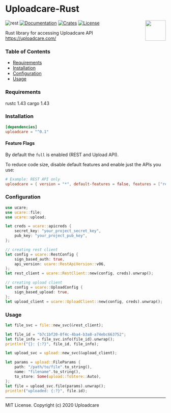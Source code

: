 # Uploadcare-Rust

<img 
	align="right"
	width="64"
	height="64"
	src="https://ucarecdn.com/2f4864b7-ed0e-4411-965b-8148623aa680/uploadcare-logo-mark.svg"
	alt=""
/>

![rest](https://github.com/uploadcare/uploadcare-rust/workflows/test/badge.svg)
[![Documentation](https://docs.rs/uploadcare/badge.svg)](https://docs.rs/uploadcare/)
[![Crates](https://img.shields.io/crates/v/uploadcare.svg)](https://crates.io/crates/uploadcare)
[![License](https://img.shields.io/github/license/uploadcare/uploadcare-rust)](./LICENSE)

Rust library for accessing Uploadcare API https://uploadcare.com/

### Table of Contents

- [Requirements](#requirements)
- [Installation](#installation)
- [Configuration](#configuration)
- [Usage](#usage)

### Requirements
 
rustc 1.43
cargo 1.43

### Installation

```toml
[dependencies]
uploadcare = "^0.1"
```

#### Feature Flags

By default the `full` is enabled (REST and Upload API).

To reduce code size, disable default features and enable just the APIs you use:

```toml
# Example: REST API only
uploadcare = { version = "*", default-features = false, features = ["rest"] }
```

### Configuration 

```rust
use ucare;
use ucare::file;
use ucare::upload;

let creds = ucare::apicreds {
    secret_key: "your_project_secret_key",
    pub_key: "your_project_pub_key",
};

// creating rest client
let config = ucare::RestConfig {
    sign_based_auth: true,
    api_version: ucare::RestApiVersion::v06,
};
let rest_client = ucare::RestClient::new(config, creds).unwrap();

// creating upload client
let config = ucare::UploadConfig {
    sign_based_upload: true,
};
let upload_client = ucare::UploadClient::new(config, creds).unwrap();
```

### Usage

```rust
let file_svc = file::new_svc(&rest_client);

let file_id = "b7c1bf20-0f4c-4ba4-b3a8-a74ebc663752";
let file_info = file_svc.info(file_id).unwrap();
println!("{}: {:?}", file_id, file_info);

let upload_svc = upload::new_svc(&upload_client);

let params = upload::FileParams {
    path: "/path/to/file".to_string(),
    name: "filename".to_string(),
    to_store: Some(upload::ToStore::Auto),
};
let file = upload_svc.file(params).unwrap();
println!("uploaded: {:?}", file.id);

```


----


MIT License. Copyright (c) 2020 Uploadcare
